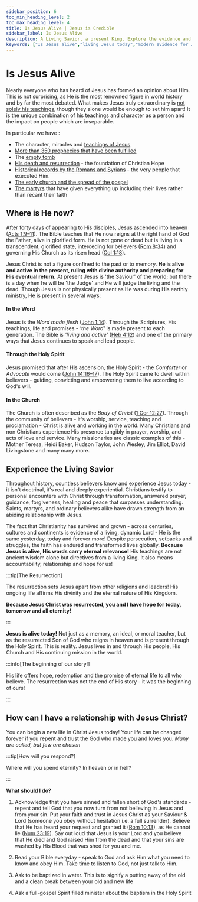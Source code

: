 ```yaml
---
sidebar_position: 6
toc_min_heading_level: 2
toc_max_heading_level: 4
title: Is Jesus Alive | Jesus is Credible
sidebar_label: Is Jesus Alive
description: A Living Savior, a present King. Explore the evidence and implications of Jesus' resurrection and what it means to know Him today.
keywords: ["Is Jesus alive","living Jesus today","modern evidence for Jesus","Jesus lives","Jesus today testimonies","Jesus through the Holy Spirit","Jesus is alive proof","experience Jesus now"]
---
```



# Is Jesus Alive

Nearly everyone who has heard of Jesus has formed an opinion about Him. This is not surprising,
as He is the most renowned figure in world history and by far the most debated. What makes Jesus
truly extraordinary is [not solely his teachings](./teachings-of-jesus.md),
though they alone would be enough to set him apart! It is the unique combination of
his teachings and character as a person and the impact on people which are inseparable.

In particular we have :
- The character, miracles and [teachings of Jesus](./teachings-of-jesus.md)
- [More than 350 prophecies that have been fulfilled](./prophecies-fulfilled.md)
- The [empty tomb](./the-resurrection.md#the-empty-tomb)
- [His death and resurrection](./the-resurrection.md) - the foundation of Christian Hope
- [Historical records by the Romans and Syrians](./the-resurrection#roman-historians) - the very people that executed Him.
- [The early church and the spread of the gospel](./the-martyrs.md#the-emergence-of-christianity)
- [The martyrs](./the-martyrs.md) that have given everything up including their lives
  rather than recant their faith


## Where is He now?

After forty days of appearing to His disciples, Jesus ascended into heaven
([Acts 1:9–11](https://www.biblegateway.com/passage/?search=Acts%201%3A9%E2%80%9311&version=NKJV)).
The Bible teaches that He now reigns at the right hand of God the Father, alive in glorified form.
He is not gone or dead but is living in a transcendent, glorified state, interceding for believers
([Rom 8:34](https://www.biblegateway.com/passage/?search=Romans%208%3A34&version=NKJV)) and governing His
Church as its risen head ([Col 1:18](https://www.biblegateway.com/passage/?search=Colossians%201%3A18&version=NKJV)).

Jesus Christ is not a figure confined to the past or to memory. **He is alive and active in the
present, ruling with divine authority and preparing for His eventual return.** At present Jesus is
'the Saviour' of the world; but there is a day when he will be 'the Judge' and He will judge the
living and the dead. Though Jesus is not physically present as He was during His earthly ministry, 
He is present in several ways:

#### In the Word

Jesus is the *Word made flesh* ([John 1:14](https://www.biblegateway.com/passage/?search=John%201%3A14&version=NKJV)).
Through the Scriptures, His teachings, life and promises - *'the Word'* is made present to each generation. The Bible
is *'living and active'* ([Heb 4:12](https://www.biblegateway.com/passage/?search=Hebrews%204%3A12&version=NKJV)) and
one of the primary ways that Jesus continues to speak and lead people.

#### Through the Holy Spirit

Jesus promised that after His ascension, the Holy Spirit - the *Comforter* or *Advocate* would come
([John 14:16–17](https://www.biblegateway.com/passage/?search=John%2014%3A16%E2%80%9317&version=NKJV)). The Holy Spirit
came to dwell within believers - guiding, convicting and empowering them to live according to God's will. 

#### In the Church

The Church is often described as the *Body of Christ* ([1 Cor 12:27](https://www.biblegateway.com/passage/?search=1%20Corinthians%2012%3A27%29&version=NKJV)). Through the community
of believers - it's worship, service, teaching and proclamation - Christ is alive and working in the
world. Many Christians and non Christians experience His presence tangibly in prayer, worship,
and acts of love and service. Many missionaries are classic examples of this - Mother Teresa, Heidi
Baker, Hudson Taylor, John Wesley, Jim Elliot, David Livingstone and many many more.

## Experience the Living Savior

Throughout history, countless believers know and experience Jesus today - it isn't doctrinal, it's real and
deeply experiential. Christians testify to personal encounters with Christ through transformation,
answered prayer, guidance, forgiveness, healing and peace that surpasses understanding. Saints, martyrs,
and ordinary believers alike have drawn strength from an abiding relationship with Jesus.

The fact that Christianity has survived and grown - across centuries, cultures and continents is
evidence of a living, dynamic Lord - He is the same yesterday, today and forever more! Despite
persecution, setbacks and struggles, the faith has endured and transformed lives globally. 
**Because Jesus is alive, His words carry eternal relevance!** His teachings are not ancient wisdom
alone but directives from a living King. It also means accountability, relationship and hope for us!

:::tip[The Resurrection]

The resurrection sets Jesus apart from other religions and leaders! His ongoing life affirms His divinity
and the eternal nature of His Kingdom.

**Because Jesus Christ was resurrected, you and I have hope for today, tomorrow and all eternity!**

:::

**Jesus is alive today!** Not just as a memory, an ideal, or moral teacher, but as the resurrected Son
of God who reigns in heaven and is present through the Holy Spirit. This is reality. Jesus lives in
and through His people, His Church and His continuing mission in the world. 

:::info[The beginning of our story!]

His life offers hope, redemption and the promise of eternal life to all who believe. The resurrection 
was not the end of His story - it was the beginning of ours!

:::

## How can I have a relationship with Jesus Christ?

You can begin a new life in Christ Jesus today! Your life can be changed forever if you repent and
trust the God who made you and loves you. *Many are called, but few are chosen*

:::tip[How will you respond?]

Where will you spend eternity? In heaven or in hell?

:::

**What should I do?**

1. Acknowledge that you have sinned and fallen short of God's standards - repent and tell God that
you now turn from not believing in Jesus and from your sin. Put your faith and trust in
Jesus Christ as your Saviour & Lord (someone you obey without hesitation i.e. a full surrender).
Believe that He has heard your request and granted it ([Rom 10:13](https://www.biblegateway.com/passage/?search=Rom%2010%3A13&version=NKJV)), as He cannot lie ([Num 23:19](https://www.biblegateway.com/passage/?search=Num%2023%3A19&version=NKJV)). Say
out loud that Jesus is your Lord and you believe that He died and God raised Him from the dead and
that your sins are washed by His Blood that was shed for you and me.

2. Read your Bible everyday - speak to God and ask Him what you need to know and obey Him. Take time
to listen to God, not just talk to Him.

3. Ask to be baptized in water. This is to signify a putting away of the old and a clean break between
your old and new life

4. Ask a full-gospel Spirit filled minister about the baptism in the Holy Spirit
